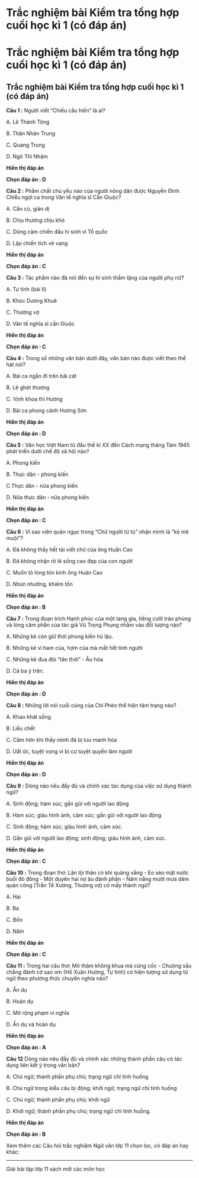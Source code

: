 # Trắc nghiệm bài Kiểm tra tổng hợp cuối học kì 1 (có đáp án)

# Trắc nghiệm bài Kiểm tra tổng hợp cuối học kì 1 (có đáp án)

## Trắc nghiệm bài Kiểm tra tổng hợp cuối học kì 1 (có đáp án)

**Câu 1 :** Người viết “Chiếu cầu hiền” là ai? 

A. Lê Thánh Tông

B. Thân Nhân Trung

C. Quang Trung

D. Ngô Thì Nhậm

**Hiển thị đáp án**

**Chọn đáp án : D**

**Câu 2 :** Phẩm chất chủ yếu nào của người nông dân được Nguyễn Đình Chiểu ngợi ca trong Văn tế nghĩa sĩ Cần Giuộc? 

A. Cần cù, giản dị

B. Chịu thương chịu khó

C. Dũng cảm chiến đấu hi sinh vì Tổ quốc

D. Lập chiến tích vẻ vang

**Hiển thị đáp án**

**Chọn đáp án : C**

**Câu 3 :** Tác phẩm nào đã nói đến sự hi sinh thầm lặng của người phụ nữ? 

A. Tự tình (bài II) 

B. Khóc Dương Khuê

C. Thương vợ

D. Văn tế nghĩa sĩ cần Giuộc

**Hiển thị đáp án**

**Chọn đáp án : C**

**Câu 4 :** Trong số những văn bản dưới đây, văn bản nào được viết theo thể hát nói? 

A. Bài ca ngắn đi trên bãi cát

B. Lẽ ghét thương

C. Vịnh khoa thi Hương

D. Bài ca phong cảnh Hương Sơn

**Hiển thị đáp án**

**Chọn đáp án : D**

**Câu 5 :** Văn học Việt Nam từ đầu thế kỉ XX đến Cách mạng tháng Tám 1945 phát triển dưới chế độ xã hội nào? 

A. Phong kiến

B. Thực dân - phong kiến

C.Thực dân - nửa phong kiến

D. Nửa thực dân - nửa phong kiến

**Hiển thị đáp án**

**Chọn đáp án : C**

**Câu 6 :** Vì sao viên quản ngục trong “Chữ người tử tù” nhận mình là “kẻ mê muội”? 

A. Đã không thấy hết tài viết chữ của ông Huấn Cao

B. Đã không nhận rõ lẽ sống cao đẹp của con người

C. Muốn tỏ lòng tôn kính ông Huân Cao

D. Nhún nhường, khiêm tốn

**Hiển thị đáp án**

**Chọn đáp án : B**

**Câu 7 :** Trong đoạn trích Hạnh phúc của một tang gia, tiếng cười trào phúng và lòng căm phẫn của tác giả Vũ Trọng Phụng nhằm vào đối tượng nào? 

A. Những kẻ còn giữ thói phong kiến hủ lậu.

B. Những kẻ vì ham của, hợm của mà mất hết tình người

C. Những kẻ đua đòi “tân thời” - Âu hóa

D. Cả ba ý trên.

**Hiển thị đáp án**

**Chọn đáp án : D**

**Câu 8 :** Những lời nói cuối cùng của Chí Phèo thể hiện tâm trạng nào? 

A. Khao khát sống

B. Liều chết

C. Căm hờn khi thấy mình đã bị lưu manh hóa

D. Uất ức, tuyệt vọng vì bị cự tuyệt quyền làm người

**Hiển thị đáp án**

**Chọn đáp án : D**

**Câu 9 :** Dòng nào nêu đầy đủ và chính xác tác dụng của việc sử dụng thành ngữ? 

A. Sinh động; hàm súc; gần gũi với người lao động

B. Hàm súc; giàu hình ảnh, cảm xúc; gần gũi với người lao động 

C. Sinh động; hàm súc; giàu hình ảnh, cảm xúc.

D. Gần gũi với người lao động; sinh động; giàu hình ảnh, cảm xúc.

**Hiển thị đáp án**

**Chọn đáp án : C**

**Câu 10 :** Trong đoạn thơ: Lặn lội thân cò khi quãng vắng - Eo sèo mặt nước buổi đò đông - Một duyên hai nợ âu đành phận - Năm nắng mười mưa dám quản công (Trần Tế Xương, Thương vợ) có mấy thành ngữ? 

A. Hai 

B. Ba

C. Bốn 

D. Năm

**Hiển thị đáp án**

**Chọn đáp án : C**

**Câu 11 :** Trong hai câu thơ: Mõ thảm không khua mà cũng cốc - Chuông sầu chẳng đánh cớ sao om (Hồ Xuân Hương, Tự tình) có hiện tượng sử dụng từ ngữ theo phương thức chuyển nghĩa nào? 

A. Ẩn dụ

B. Hoán dụ

C. Mở rộng phạm vi nghĩa

D. Ẩn dụ và hoán dụ

**Hiển thị đáp án**

**Chọn đáp án : A**

**Câu 12** Dòng nào nêu đầy đủ và chính xác những thành phần câu có tác dụng liên kết ý trong văn bản? 

A. Chủ ngữ; thành phần phụ chú; trạng ngữ chỉ tình huống

B. Chủ ngữ trong kiểu câu bị động; khởi ngữ; trạng ngữ chỉ tình huống

C. Chủ ngữ; thành phần phụ chú; khởi ngữ

D. Khởi ngữ; thành phần phụ chú; trạng ngữ chỉ tình huống.

**Hiển thị đáp án**

**Chọn đáp án : B**

Xem thêm các Câu hỏi trắc nghiệm Ngữ văn lớp 11 chọn lọc, có đáp án hay khác:

* * *

Giải bài tập lớp 11 sách mới các môn học
